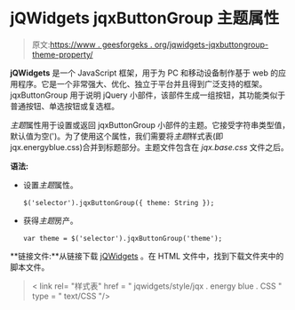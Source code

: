 # jQWidgets jqxButtonGroup 主题属性

> 原文:[https://www . geesforgeks . org/jqwidgets-jqxbuttongroup-theme-property/](https://www.geeksforgeeks.org/jqwidgets-jqxbuttongroup-theme-property/)

**jQWidgets** 是一个 JavaScript 框架，用于为 PC 和移动设备制作基于 web 的应用程序。它是一个非常强大、优化、独立于平台并且得到广泛支持的框架。jqxButtonGroup 用于说明 jQuery 小部件，该部件生成一组按钮，其功能类似于普通按钮、单选按钮或复选框。

*主题*属性用于设置或返回 jqxButtonGroup 小部件的主题。它接受字符串类型值，默认值为空(')。为了使用这个属性，我们需要将*主题*样式表(即 jqx.energyblue.css)合并到标题部分。主题文件包含在 *jqx.base.css* 文件之后。

**语法:**

*   设置*主题*属性。

    ```
    $('selector').jqxButtonGroup({ theme: String });
    ```

*   获得*主题*房产。

    ```
    var theme = $('selector').jqxButtonGroup('theme');
    ```

**链接文件:**从链接下载 [jQWidgets](https://www.jqwidgets.com/download/) 。在 HTML 文件中，找到下载文件夹中的脚本文件。

> <link rel="”stylesheet”" href="”jqwidgets/styles/jqx.base.css”" type="”text/css”">
> < link rel= "样式表" href = " jqwidgets/style/jqx . energy blue . CSS " type = " text/CSS "/>
> <script type = " text/JavaScript " src = " scripts/jquery-1 . 11 . 1 . min . js "></script>
> <script type = " text/JavaScript " src = " jqwidgets/jqxcore。

**示例:**以下示例说明了 jQWidgets 中的 jqxButtonGroup *主题*属性。

## 超文本标记语言

```
<!DOCTYPE html>
<html lang="en">

<head>
    <link rel="stylesheet" href=
    "jqwidgets/styles/jqx.base.css" type="text/css" />
    <link rel="stylesheet" href=
    "jqwidgets/styles/jqx.energyblue.css" type="text/css" />
    <script type="text/javascript" 
        src="scripts/jquery-1.11.1.min.js"></script>
    <script type="text/javascript" 
        src="jqwidgets/jqxcore.js"></script>
    <script type="text/javascript" 
        src="jqwidgets/jqx-all.js"></script>
    <script type="text/javascript" 
        src="jqwidgets/jqxbuttons.js"></script>
</head>

<body>
    <center>
        <h1 style="color: green">
            GeeksforGeeks
        </h1>

        <h3>jQWidgets jqxButtonGroup theme property</h3>
        <br />

        <div id="jqxBG">
            <button style="padding: 6px 36px" id="l">
                ON
            </button>
            <button style="padding: 6px 36px" id="c">
                Button
            </button>
            <button style="padding: 6px 36px" id="r">
                OFF
            </button>
        </div>

        <div>
            <input type="button" id="jqxBtn"
                style="margin-top: 25px" 
                value="Click here" />
        </div>

        <div id="log"></div>
    </center>

    <script type="text/javascript">
        $(document).ready(function () {
            $("#jqxBtn").jqxButton({
                width: "100px",
                height: "30px",
            });
            $("#jqxBG").jqxButtonGroup({
                theme: "energyblue",
            });
            $("#jqxBtn").on("click", function () {
                var th = $("#jqxBG").jqxButtonGroup("theme");
                $("#log").text("Theme_Name: " + th);
            });
        });
    </script>
</body>

</html>
```

**输出:**

![](img/6b292399e8f5899f89d56ab0653e9eda.png)

**参考:**[https://www . jqwidgets . com/jquery-widgets-documentation/documentation/jqxbutton/jquery-button-API . htm？搜索=](https://www.jqwidgets.com/jquery-widgets-documentation/documentation/jqxbutton/jquery-button-api.htm?search=)